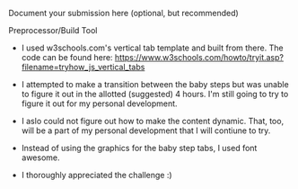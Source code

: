 Document your submission here (optional, but recommended)

Preprocessor/Build Tool

* I used w3schools.com's vertical tab template and built from there. The code can be found here: https://www.w3schools.com/howto/tryit.asp?filename=tryhow_js_vertical_tabs

* I attempted to make a transition between the baby steps but was unable to figure it out in the allotted (suggested) 4 hours. I'm still going to try to figure it out for my personal development.

* I aslo could not figure out how to make the content dynamic. That, too, will be a part of my personal development that I will contiune to try.

* Instead of using the graphics for the baby step tabs, I used font awesome.

* I thoroughly appreciated the challenge :)